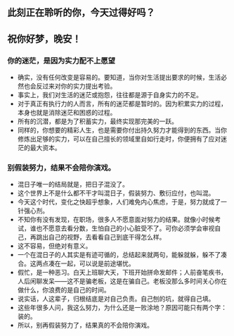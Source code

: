 ## 此刻正在聆听的你，今天过得好吗？
>
## 祝你好梦，晚安！
>
### 你的迷茫，是因为实力配不上愿望
- 确实，没有任何改变是容易的。要知道，当你对生活提出要求的时候，生活必然也会反过来对你的实力提出考验。
- 事实上，我们对生活的迷茫或抱怨，往往都是源于自身实力的不足。
- 对于真正有执行力的人而言，所有的迷茫都是暂时的。因为积累实力的过程，本身也就是消除迷茫和困惑的过程。
- 所有的沉潜，都是为了积蓄实力，最终实现那完美的一跃。
- 同样的，你想要的精彩人生，也是需要你付出持久努力才能得到的东西。当你修炼出足够的实力，可以在自己擅长的领域里自如行走时，你便拥有了应对迷茫的最大资本。
>
### 别假装努力，结果不会陪你演戏。
- 混日子唯一的结局就是，把日子混没了。
- 这个世界上不是什么都不干才叫混日子，假装努力、敷衍应付，也叫混。
- 今天这个时代，变化之快超乎想象，人们难免内心焦虑，于是，努力就成了一针强心剂。
- 不知你有没有发现，在职场，很多人不愿意面对努力的结果。就像小时候考试，谁也不愿意去看分数，生怕自己的小心脏受不了。可你必须学会审视自己，再跳出自己的视野，去看看自己到底干得怎么样。
- 这不容易，但绝对有意义。
- 一个在混日子的人其实是有迹可循的，总结起来就两句，能躲就躲，躲不了凑合。这两点凑在一起，可以说是前途堪忧。
- 假忙，是一种恶习。白天上班聊大天，下班开始拼命发邮件；人前奋笔疾书，人后闲聊发呆——这不是骗老板，这是在骗自己。老板没那么多时间关心你在做什么，你浪费的是自己的时间。
- 说实话，人这辈子，归根结底是对自己负责。自己刨的坑，就得自己填。  
- 这些年很多人问，我这么努力，为什么还是一败涂地？原因可能只有两个字：装的。
- 所以，别再假装努力了，结果真的不会陪你演戏。 
>







